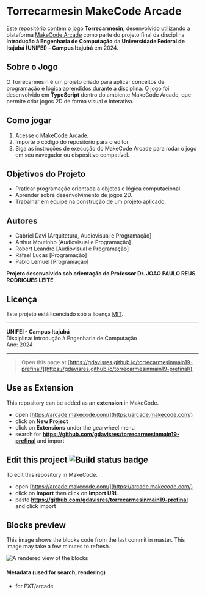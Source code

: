 # Torrecarmesin MakeCode Arcade

Este repositório contém o jogo **Torrecarmesin**, desenvolvido utilizando a plataforma [MakeCode Arcade](https://arcade.makecode.com/) como parte do projeto final da disciplina **Introdução à Engenharia de Computação** da **Universidade Federal de Itajubá (UNIFEI) - Campus Itajubá** em 2024.

## Sobre o Jogo

O Torrecarmesin é um projeto criado para aplicar conceitos de programação e lógica aprendidos durante a disciplina. O jogo foi desenvolvido em **TypeScript** dentro do ambiente MakeCode Arcade, que permite criar jogos 2D de forma visual e interativa.

## Como jogar

1. Acesse o [MakeCode Arcade](https://arcade.makecode.com/).
2. Importe o código do repositório para o editor.
3. Siga as instruções de execução do MakeCode Arcade para rodar o jogo em seu navegador ou dispositivo compatível.

## Objetivos do Projeto

- Praticar programação orientada a objetos e lógica computacional.
- Aprender sobre desenvolvimento de jogos 2D.
- Trabalhar em equipe na construção de um projeto aplicado.

## Autores

- Gabriel Davi [Arquitetura, Audiovisual e Programação]
- Arthur Moutinho [Audiovisual e Programação]
- Robert Leandro [Audiovisual e Programação]
- Rafael Lucas [Programação]
- Pablo Lemuel [Programação]

**Projeto desenvolvido sob orientação do Professor Dr. JOAO PAULO REUS RODRIGUES LEITE**

## Licença

Este projeto está licenciado sob a licença [MIT](LICENSE).

---

**UNIFEI - Campus Itajubá**  
Disciplina: Introdução à Engenharia de Computação  
Ano: 2024 

---

> Open this page at [https://gdavisres.github.io/torrecarmesinmain19-prefinal/](https://gdavisres.github.io/torrecarmesinmain19-prefinal/)

## Use as Extension

This repository can be added as an **extension** in MakeCode.

* open [https://arcade.makecode.com/](https://arcade.makecode.com/)
* click on **New Project**
* click on **Extensions** under the gearwheel menu
* search for **https://github.com/gdavisres/torrecarmesinmain19-prefinal** and import

## Edit this project ![Build status badge](https://github.com/gdavisres/torrecarmesinmain19-prefinal/workflows/MakeCode/badge.svg)

To edit this repository in MakeCode.

* open [https://arcade.makecode.com/](https://arcade.makecode.com/)
* click on **Import** then click on **Import URL**
* paste **https://github.com/gdavisres/torrecarmesinmain19-prefinal** and click import

## Blocks preview

This image shows the blocks code from the last commit in master.
This image may take a few minutes to refresh.

![A rendered view of the blocks](https://github.com/gdavisres/torrecarmesinmain19-prefinal/raw/master/.github/makecode/blocks.png)

#### Metadata (used for search, rendering)

* for PXT/arcade
<script src="https://makecode.com/gh-pages-embed.js"></script><script>makeCodeRender("{{ site.makecode.home_url }}", "{{ site.github.owner_name }}/{{ site.github.repository_name }}");</script>
